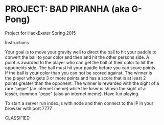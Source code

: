 # PROJECT: BAD PIRANHA (aka G-Pong)
Project for HackExeter Spring 2015

Instructions

Your goal is to move your gravity well to direct the ball to hit your paddle to convert the ball to your color and then and hit the other persons side. A point is awarded to the player who can get the ball of their color to hit the opponents side. The ball must hit your paddle before you can score points. If the ball is your color than you can not be scored against. The winner is the player who gets 3 or more points and has a score that is at least 2 points greater than the opponent. The winner is rewarded with the sight of a rare "pepe" (an internet meme) while the loser is shown the sight of a lesser, common "pepe" (also an internet meme). Have fun playing.

To start a server run index.js with node and then connect to the IP in your browser with port 7777

CLASSIFIED
